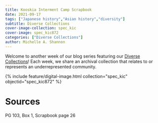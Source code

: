 ```yaml
---
title: Kooskia Interment Camp Scrapbook
date: 2021-09-17
tags: ["Japanese history","Asian history","diversity"]
subtitle: Diverse Collections
cover-image-collection: spec_kic
cover-image: spec_kic872
categories: ["Diverse Collections"]
author: Michelle A. Shannon
---
```


Welcome to another week of our blog series featuring our [Diverse Collections](https://harvester.lib.uidaho.edu/series/diversecollections.html)! Each week, we share an archival collection that relates to or represents an underrepresented community.

{% include feature/digital-image.html collection="spec_kic" objectid="spec_kic872" %}

# Sources

PG 103, Box 1, Scrapbook page 26